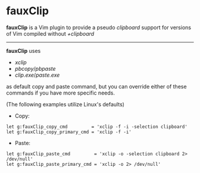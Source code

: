 fauxClip
=============

**fauxClip** is a Vim plugin to provide a pseudo _clipboard_ support for
versions of Vim compiled without _+clipboard_

---

**fauxClip** uses

* _xclip_
* _pbcopy_/_pbpaste_
* _clip.exe_/_paste.exe_

as default copy and paste command, but you can
override either of these commands if you have more specific needs.

(The following examples utilize Linux's defaults)

* Copy:
``` vim
let g:fauxClip_copy_cmd         = 'xclip -f -i -selection clipboard'
let g:fauxClip_copy_primary_cmd = 'xclip -f -i'
```
* Paste:
``` vim
let g:fauxClip_paste_cmd         = 'xclip -o -selection clipboard 2> /dev/null'
let g:fauxClip_paste_primary_cmd = 'xclip -o 2> /dev/null'
```

